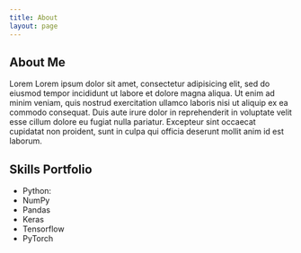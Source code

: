 ```yaml
---
title: About
layout: page
---
```

## About Me

Lorem Lorem ipsum dolor sit amet, consectetur adipisicing elit, sed do eiusmod
tempor incididunt ut labore et dolore magna aliqua. Ut enim ad minim veniam,
quis nostrud exercitation ullamco laboris nisi ut aliquip ex ea commodo
consequat. Duis aute irure dolor in reprehenderit in voluptate velit esse
cillum dolore eu fugiat nulla pariatur. Excepteur sint occaecat cupidatat non
proident, sunt in culpa qui officia deserunt mollit anim id est laborum.

<h2>Skills Portfolio</h2>

<ul class="skill-list">
	<li>Python: 
        <li>NumPy</li>
        <li>Pandas</li>
        <li>Keras</li>
        <li>Tensorflow</li> 
        <li>PyTorch</li> 
    </li>
</ul>
